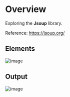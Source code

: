 # Overview

Exploring the <b>Jsoup</b> library.

Reference: https://jsoup.org/

## Elements

![image](https://user-images.githubusercontent.com/56695817/212503673-176981fe-78c6-46a6-8e85-4d91d6316974.png)


## Output

![image](https://user-images.githubusercontent.com/56695817/212503688-4aa5e4e6-4b9d-43ae-83c5-115319976707.png)
